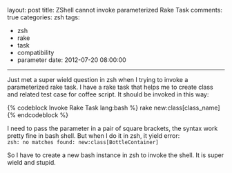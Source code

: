 layout: post
title: ZShell cannot invoke parameterized Rake Task
comments: true
categories: zsh
tags:
  - zsh
  - rake
  - task
  - compatibility
  - parameter
date: 2012-07-20 08:00:00
---
Just met a super wield question in zsh when I trying to invoke a parameterized rake task.
I have a rake task that helps me to create class and related test case for coffee script. It should be invoked in this way:

{% codeblock Invoke Rake Task lang:bash %}
rake new:class[class_name]
{% endcodeblock %}

I need to pass the parameter in a pair of square brackets, the syntax work pretty fine in bash shell. But when I do it in zsh, it yield error:  
`zsh: no matches found: new:class[BottleContainer]`

So I have to create a new bash instance in zsh to invoke the shell. It is super wield and stupid.
